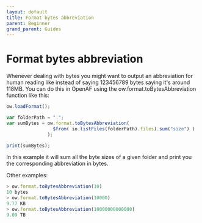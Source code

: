 ```yaml
---
layout: default
title: Format bytes abbreviation
parent: Beginner
grand_parent: Guides
---
```


# Format bytes abbreviation

Whenever dealing with bytes you might want to output an abbreviation for human reading like instead of saying 123456789 bytes saying it's around 118MB. You can do this in OpenAF using the ow.format.toBytesAbbreviation function like this:

````javascript
ow.loadFormat();

var folderPath = ".";
var sumBytes = ow.format.toBytesAbbreviation( 
                 $from( io.listFiles(folderPath).files).sum("size") )
               );

print(sumBytes);
````

In this example it will sum all the byte sizes of a given folder and print you the corresponding abbreviation in bytes. 

Other examples:

````javascript
> ow.format.toBytesAbbreviation(10)
10 bytes
> ow.format.toBytesAbbreviation(10000)
9.77 KB
> ow.format.toBytesAbbreviation(10000000000000)
9.09 TB
````